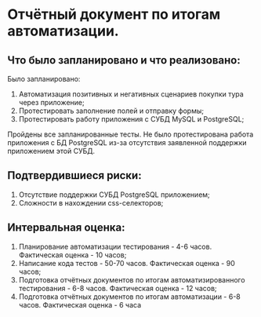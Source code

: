 # Отчётный документ по итогам автоматизации.

## Что было запланировано и что реализовано:
Было запланировано:
1. Автоматизация позитивных и негативных сценариев покупки тура через приложение;
2. Протестировать заполнение полей и отправку формы;
3. Протестировать работу приложения с СУБД MySQL и PostgreSQL;

Пройдены все запланированные тесты. Не было протестирована работа приложения с БД PostgreSQL из-за отсутствия заявленной поддержки приложением этой СУБД.

## Подтвердившиеся риски:
1. Отсутствие поддержки СУБД PostgreSQL приложением;
2. Сложности в нахождении css-селекторов;

## Интервальная оценка:
1. Планирование автоматизации тестирования - 4-6 часов. Фактическая оценка - 10 часов;
2. Написание кода тестов - 50-70 часов. Фактическая оценка - 90 часов;
3. Подготовка отчётных документов по итогам автоматизированного тестирования - 6-8 часов. Фактическая оценка - 12 часов;
4. Подготовка отчётных документов по итогам автоматизации - 6-8 часов. Фактическая оценка - 6 часа
